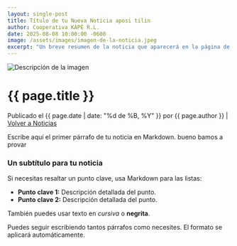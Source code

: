 ```yaml
---
layout: single-post
title: Título de tu Nueva Noticia aposi tilin
author: Cooperativa KAPÉ R.L.
date: 2025-08-08 10:00:00 -0600
image: /assets/images/imagen-de-la-noticia.jpeg
excerpt: "Un breve resumen de la noticia que aparecerá en la página de noticias."
---
```


<img src="{{ page.image | relative_url }}" alt="Descripción de la imagen" class="post-main-image">

<h1 class="main-title">{{ page.title }}</h1>
<p class="post-meta">Publicado el {{ page.date | date: "%d de %B, %Y" }} por {{ page.author }} | <a href="{{ '/noticias/' | relative_url }}">Volver a Noticias</a></p>

Escribe aquí el primer párrafo de tu noticia en Markdown.
bueno bamos a provar

### Un subtítulo para tu noticia

Si necesitas resaltar un punto clave, usa Markdown para las listas:
* **Punto clave 1:** Descripción detallada del punto.
* **Punto clave 2:** Descripción detallada del punto.

También puedes usar texto en *cursiva* o **negrita**.

Puedes seguir escribiendo tantos párrafos como necesites. El formato se aplicará automáticamente.